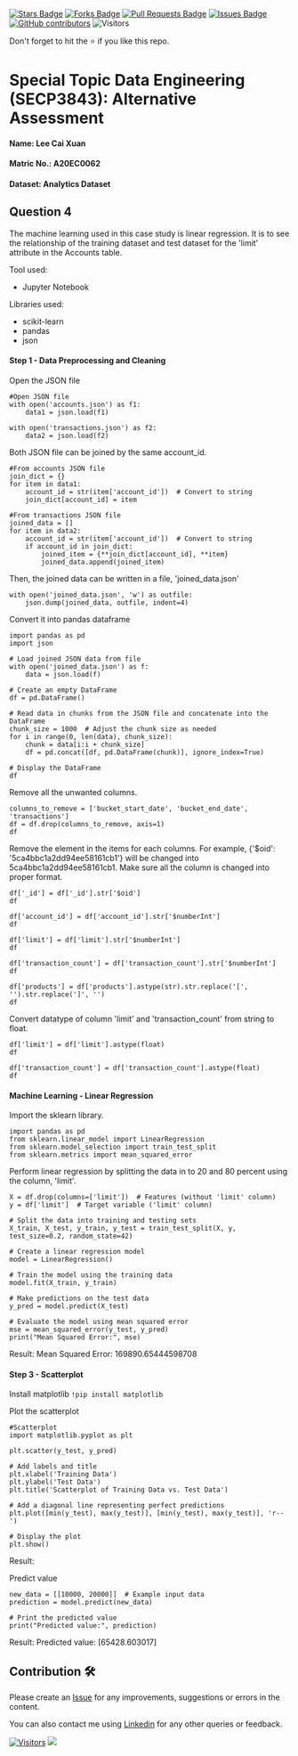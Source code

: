 <a href="https://github.com/drshahizan/SECP3843/stargazers"><img src="https://img.shields.io/github/stars/drshahizan/SECP3843" alt="Stars Badge"/></a>
<a href="https://github.com/drshahizan/SECP3843/network/members"><img src="https://img.shields.io/github/forks/drshahizan/SECP3843" alt="Forks Badge"/></a>
<a href="https://github.com/drshahizan/SECP3843/pulls"><img src="https://img.shields.io/github/issues-pr/drshahizan/SECP3843" alt="Pull Requests Badge"/></a>
<a href="https://github.com/drshahizan/SECP3843/issues"><img src="https://img.shields.io/github/issues/drshahizan/SECP3843" alt="Issues Badge"/></a>
<a href="https://github.com/drshahizan/SECP3843/graphs/contributors"><img alt="GitHub contributors" src="https://img.shields.io/github/contributors/drshahizan/SECP3843?color=2b9348"></a>
![Visitors](https://api.visitorbadge.io/api/visitors?path=https%3A%2F%2Fgithub.com%2Fdrshahizan%2FSECP3843&labelColor=%23d9e3f0&countColor=%23697689&style=flat)


Don't forget to hit the :star: if you like this repo.

# Special Topic Data Engineering (SECP3843): Alternative Assessment

#### Name: Lee Cai Xuan
#### Matric No.: A20EC0062
#### Dataset: Analytics Dataset

## Question 4

The machine learning used in this case study is linear regression. It is to see the relationship of the training dataset and test dataset for the 'limit' attribute in the Accounts table.

Tool used:
- Jupyter Notebook

Libraries used:
- scikit-learn
- pandas
- json

<h4>Step 1 - Data Preprocessing and Cleaning</h4>

Open the JSON file 

```
#Open JSON file
with open('accounts.json') as f1:
    data1 = json.load(f1)

with open('transactions.json') as f2:
    data2 = json.load(f2)
```

Both JSON file can be joined by the same account_id.

```
#From accounts JSON file
join_dict = {}
for item in data1:
    account_id = str(item['account_id'])  # Convert to string
    join_dict[account_id] = item
```

```
#From transactions JSON file
joined_data = []
for item in data2:
    account_id = str(item['account_id'])  # Convert to string
    if account_id in join_dict:
        joined_item = {**join_dict[account_id], **item}
        joined_data.append(joined_item)
```

Then, the joined data can be written in a file, 'joined_data.json'

```
with open('joined_data.json', 'w') as outfile:
    json.dump(joined_data, outfile, indent=4)
```

Convert it into pandas dataframe

```
import pandas as pd
import json

# Load joined JSON data from file
with open('joined_data.json') as f:
    data = json.load(f)

# Create an empty DataFrame
df = pd.DataFrame()

# Read data in chunks from the JSON file and concatenate into the DataFrame
chunk_size = 1000  # Adjust the chunk size as needed
for i in range(0, len(data), chunk_size):
    chunk = data[i:i + chunk_size]
    df = pd.concat([df, pd.DataFrame(chunk)], ignore_index=True)

# Display the DataFrame
df
```

Remove all the unwanted columns.

```
columns_to_remove = ['bucket_start_date', 'bucket_end_date', 'transactions']
df = df.drop(columns_to_remove, axis=1)
df
```

Remove the element in the items for each columns. For example, {'$oid': '5ca4bbc1a2dd94ee58161cb1'} will be changed into 5ca4bbc1a2dd94ee58161cb1. Make sure all the column is changed into proper format.

```
df['_id'] = df['_id'].str['$oid']
df
```

```
df['account_id'] = df['account_id'].str['$numberInt']
df
```

```
df['limit'] = df['limit'].str['$numberInt']
df
```

```
df['transaction_count'] = df['transaction_count'].str['$numberInt']
df
```

```
df['products'] = df['products'].astype(str).str.replace('[', '').str.replace(']', '')
df
```

Convert datatype of column 'limit' and 'transaction_count' from string to float.

```
df['limit'] = df['limit'].astype(float)
df
```

```
df['transaction_count'] = df['transaction_count'].astype(float)
df
```

<h4>Machine Learning - Linear Regression</h4>

Import the sklearn library.

```
import pandas as pd
from sklearn.linear_model import LinearRegression
from sklearn.model_selection import train_test_split
from sklearn.metrics import mean_squared_error
```

Perform linear regression by splitting the data in to 20 and 80 percent using the column, 'limit'.

```
X = df.drop(columns=['limit'])  # Features (without 'limit' column)
y = df['limit']  # Target variable ('limit' column)

# Split the data into training and testing sets
X_train, X_test, y_train, y_test = train_test_split(X, y, test_size=0.2, random_state=42)

# Create a linear regression model
model = LinearRegression()

# Train the model using the training data
model.fit(X_train, y_train)

# Make predictions on the test data
y_pred = model.predict(X_test)

# Evaluate the model using mean squared error
mse = mean_squared_error(y_test, y_pred)
print("Mean Squared Error:", mse)
```

Result: Mean Squared Error: 169890.65444598708

<h4>Step 3 - Scatterplot</h4>

Install matplotlib ```!pip install matplotlib```

Plot the scatterplot

```
#Scatterplot
import matplotlib.pyplot as plt

plt.scatter(y_test, y_pred)

# Add labels and title
plt.xlabel('Training Data')
plt.ylabel('Test Data')
plt.title('Scatterplot of Training Data vs. Test Data')

# Add a diagonal line representing perfect predictions
plt.plot([min(y_test), max(y_test)], [min(y_test), max(y_test)], 'r--')

# Display the plot
plt.show()
```

Result:

Predict value 

```
new_data = [[10000, 20000]]  # Example input data
prediction = model.predict(new_data)

# Print the predicted value
print("Predicted value:", prediction)
```

Result: Predicted value: [65428.603017]















## Contribution 🛠️
Please create an [Issue](https://github.com/drshahizan/special-topic-data-engineering/issues) for any improvements, suggestions or errors in the content.

You can also contact me using [Linkedin](https://www.linkedin.com/in/drshahizan/) for any other queries or feedback.

[![Visitors](https://api.visitorbadge.io/api/visitors?path=https%3A%2F%2Fgithub.com%2Fdrshahizan&labelColor=%23697689&countColor=%23555555&style=plastic)](https://visitorbadge.io/status?path=https%3A%2F%2Fgithub.com%2Fdrshahizan)
![](https://hit.yhype.me/github/profile?user_id=81284918)


